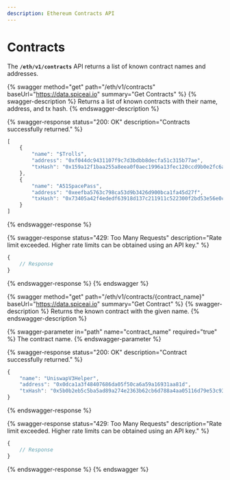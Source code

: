 ```yaml
---
description: Ethereum Contracts API
---
```


# Contracts

The **`/eth/v1/contracts`** API returns a list of known contract names and addresses.

{% swagger method="get" path="/eth/v1/contracts" baseUrl="https://data.spiceai.io" summary="Get Contracts" %}
{% swagger-description %}
Returns a list of known contracts with their name, address, and tx hash.
{% endswagger-description %}

{% swagger-response status="200: OK" description="Contracts successfully returned." %}
```javascript
[
	{
		"name": "$Trolls",
		"address": "0xf044dc9431107f9c7d3bdbb8decfa51c315b77ae",
		"txHash": "0x159a12f1baa255a8eea0f0aec1996a13fec120ccd9b0e2fc6ac352bb1cff6039"
	},
	{
		"name": "A51SpacePass",
		"address": "0xeefba5763c798ca53d9b3426d900bca1fa45d27f",
		"txHash": "0x73405a42f4ededf63918d137c211911c522300f2bd53e56e0cb04c3fad7862f5"
	}
]
```
{% endswagger-response %}

{% swagger-response status="429: Too Many Requests" description="Rate limit exceeded. Higher rate limits can be obtained using an API key." %}
```javascript
{
    // Response
}
```
{% endswagger-response %}
{% endswagger %}

{% swagger method="get" path="/eth/v1/contracts/{contract_name}" baseUrl="https://data.spiceai.io" summary="Get Contract" %}
{% swagger-description %}
Returns the known contract with the given name.
{% endswagger-description %}

{% swagger-parameter in="path" name="contract_name" required="true" %}
The contract name.
{% endswagger-parameter %}

{% swagger-response status="200: OK" description="Contract successfully returned." %}
```javascript
{
	"name": "UniswapV3Helper",
	"address": "0x0dca1a3f48407686da05f50ca6a59a16931aa81d",
	"txHash": "0x5b0b2eb5c5ba5ad89a274e2363b62cb6d788a4aa05116d79e53c930268f636ca"
}
```
{% endswagger-response %}

{% swagger-response status="429: Too Many Requests" description="Rate limit exceeded. Higher rate limits can be obtained using an API key." %}
```javascript
{
    // Response
}
```
{% endswagger-response %}
{% endswagger %}

